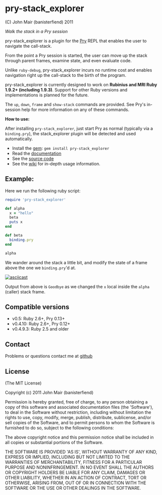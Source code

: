 pry-stack_explorer
===========

(C) John Mair (banisterfiend) 2011

_Walk the stack in a Pry session_

pry-stack_explorer is a plugin for the [Pry](http://pry.github.com)
REPL that enables the user to navigate the call-stack.

From the point a Pry session is started, the user can move up the stack
through parent frames, examine state, and even evaluate code.

Unlike `ruby-debug`, pry-stack_explorer incurs no runtime cost and
enables navigation right up the call-stack to the birth of the
program.

pry-stack_explorer is currently designed to work on **Rubinius and MRI
Ruby 1.9.2+ (including 1.9.3)**. Support for other Ruby versions and
implementations is planned for the future.

The `up`, `down`, `frame` and `show-stack` commands are provided. See
Pry's in-session help for more information on any of these commands.

**How to use:**

After installing `pry-stack_explorer`, just start Pry as normal (typically via a `binding.pry`), the stack_explorer plugin will be detected and used automatically.

* Install the [gem](https://rubygems.org/gems/pry-stack_explorer): `gem install pry-stack_explorer`
* Read the [documentation](http://rdoc.info/github/banister/pry-stack_explorer/master/file/README.md)
* See the [source code](http://github.com/pry/pry-stack_explorer)
* See the [wiki](https://github.com/pry/pry-stack_explorer/wiki) for in-depth usage information.

Example:
--------
Here we run the following ruby script:
```Ruby
require 'pry-stack_explorer'

def alpha
  x = "hello"
  beta
  puts x
end

def beta
  binding.pry
end

alpha
```

We wander around the stack a little bit, and modify the state of a frame above the one we `binding.pry`'d at.

[![asciicast](https://asciinema.org/a/257713.svg)](https://asciinema.org/a/257713)

Output from above is `Goodbye` as we changed the `x` local inside the `alpha` (caller) stack frame.

Compatible versions
-------------------
* v0.5: Ruby 2.6+, Pry 0.13+
* v0.4.10: Ruby 2.6+, Pry 0.12+
* v0.4.9.3: Ruby 2.5 and older


Contact
-------

Problems or questions contact me at [github](http://github.com/banister)


License
-------

(The MIT License)

Copyright (c) 2011 John Mair (banisterfiend)

Permission is hereby granted, free of charge, to any person obtaining
a copy of this software and associated documentation files (the
'Software'), to deal in the Software without restriction, including
without limitation the rights to use, copy, modify, merge, publish,
distribute, sublicense, and/or sell copies of the Software, and to
permit persons to whom the Software is furnished to do so, subject to
the following conditions:

The above copyright notice and this permission notice shall be
included in all copies or substantial portions of the Software.

THE SOFTWARE IS PROVIDED 'AS IS', WITHOUT WARRANTY OF ANY KIND,
EXPRESS OR IMPLIED, INCLUDING BUT NOT LIMITED TO THE WARRANTIES OF
MERCHANTABILITY, FITNESS FOR A PARTICULAR PURPOSE AND NONINFRINGEMENT.
IN NO EVENT SHALL THE AUTHORS OR COPYRIGHT HOLDERS BE LIABLE FOR ANY
CLAIM, DAMAGES OR OTHER LIABILITY, WHETHER IN AN ACTION OF CONTRACT,
TORT OR OTHERWISE, ARISING FROM, OUT OF OR IN CONNECTION WITH THE
SOFTWARE OR THE USE OR OTHER DEALINGS IN THE SOFTWARE.
